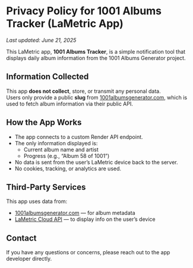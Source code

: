 # Privacy Policy for 1001 Albums Tracker (LaMetric App)

_Last updated: June 21, 2025_

This LaMetric app, **1001 Albums Tracker**, is a simple notification tool that displays daily album information from the 1001 Albums Generator project.

## Information Collected

This app **does not collect**, store, or transmit any personal data.  
Users only provide a public **slug** from [1001albumsgenerator.com](https://1001albumsgenerator.com), which is used to fetch album information via their public API.

## How the App Works

- The app connects to a custom Render API endpoint.
- The only information displayed is:
  - Current album name and artist
  - Progress (e.g., “Album 58 of 1001”)
- No data is sent from the user’s LaMetric device back to the server.
- No cookies, tracking, or analytics are used.

## Third-Party Services

This app uses data from:

- [1001albumsgenerator.com](https://1001albumsgenerator.com) — for album metadata
- [LaMetric Cloud API](https://lametric.com/) — to display info on the user’s device

## Contact

If you have any questions or concerns, please reach out to the app developer directly.


